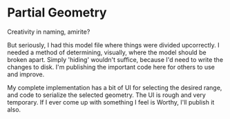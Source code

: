 Partial Geometry
===
Creativity in naming, amirite?

But seriously, I had this model file where things were divided upcorrectly. I needed a method of determining, visually,
where the model should be broken apart. Simply 'hiding' wouldn't suffice, because I'd need to write the changes to
disk. I'm publishing the important code here for others to use and improve.

My complete implementation has a bit of UI for selecting the desired range, and code to serialize the selected
geometry. The UI is rough and very temporary. If I ever come up with something I feel is Worthy, I'll publish it also.


